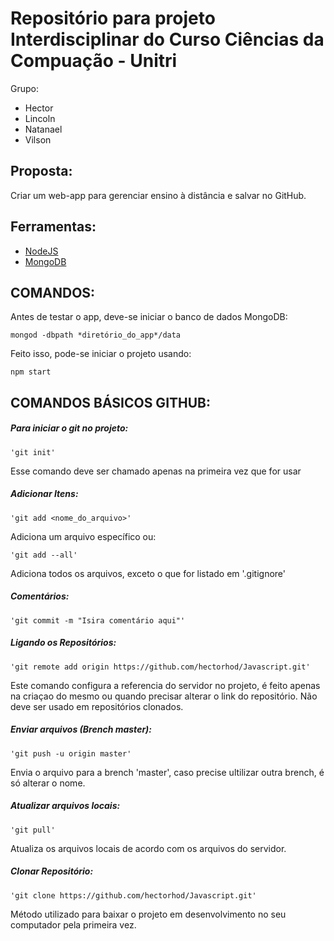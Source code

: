 # Repositório para projeto Interdisciplinar do Curso Ciências da Compuação - Unitri

Grupo:
   - Hector
   - Lincoln
   - Natanael
   - Vilson

## Proposta:
   Criar um web-app para gerenciar ensino à distância e salvar no GitHub.
   
## Ferramentas:
   - [NodeJS](https://nodejs.org/en/)
   - [MongoDB](https://www.mongodb.com/pt-br)

## COMANDOS:

Antes de testar o app, deve-se iniciar o banco de dados MongoDB:
     
    mongod -dbpath *diretório_do_app*/data
     
Feito isso, pode-se iniciar o projeto usando:

    npm start

## COMANDOS BÁSICOS GITHUB:

##### Para iniciar o git no projeto:
    'git init'
Esse comando deve ser chamado apenas na primeira vez que for usar

##### Adicionar Itens:
    'git add <nome_do_arquivo>'
Adiciona um arquivo específico ou:

    'git add --all'
Adiciona todos os arquivos, exceto o que for listado em '.gitignore'

##### Comentários:
    'git commit -m "Isira comentário aqui"'

##### Ligando os Repositórios:
    'git remote add origin https://github.com/hectorhod/Javascript.git'
Este comando configura a referencia do servidor no projeto, é feito apenas na criaçao do mesmo ou quando precisar alterar o link do repositório. Não deve ser usado em repositórios clonados.

##### Enviar arquivos (Brench master):
    'git push -u origin master'
Envia o arquivo para a brench 'master', caso precise ultilizar outra brench, é só alterar o nome.

##### Atualizar arquivos locais:
    'git pull'
Atualiza os arquivos locais de acordo com os arquivos do servidor.

##### Clonar Repositório:
    'git clone https://github.com/hectorhod/Javascript.git'
Método utilizado para baixar o projeto em desenvolvimento no seu computador pela primeira vez.
